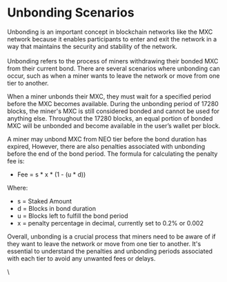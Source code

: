 # Unbonding Scenarios

Unbonding is an important concept in blockchain networks like the MXC network because it enables participants to enter and exit the network in a way that maintains the security and stability of the network.\
\
Unbonding refers to the process of miners withdrawing their bonded MXC from their current bond. There are several scenarios where unbonding can occur, such as when a miner wants to leave the network or move from one tier to another.

When a miner unbonds their MXC, they must wait for a specified period before the MXC becomes available. During the unbonding period of 17280 blocks, the miner's MXC is still considered bonded and cannot be used for anything else. Throughout the 17280 blocks, an equal portion of bonded MXC will be unbonded and become available in the user’s wallet per block.

A miner may unbond MXC from NEO tier before the bond duration has expired, However, there are also penalties associated with unbonding before the end of the bond period. The formula for calculating the penalty fee is:

* Fee = s \* x  \* (1 - (u \* d))

Where:

* s = Staked Amount
* d = Blocks in bond duration
* u = Blocks left to fulfill the bond period
* x = penalty percentage in decimal, currently set to 0.2% or 0.002

Overall, unbonding is a crucial process that miners need to be aware of if they want to leave the network or move from one tier to another. It's essential to understand the penalties and unbonding periods associated with each tier to avoid any unwanted fees or delays.

\
